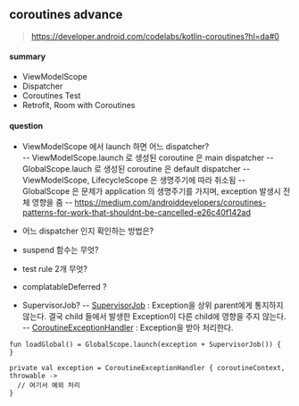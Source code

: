 


## coroutines advance

> https://developer.android.com/codelabs/kotlin-coroutines?hl=da#0

#### summary
- ViewModelScope
- Dispatcher
- Coroutines Test
- Retrofit, Room with Coroutines


#### question

- ViewModelScope 에서 launch 하면 어느 dispatcher?  
-- ViewModelScope.launch 로 생성된 coroutine 은 main dispatcher
-- GlobalScope.lauch 로 생성된 coroutine 은 default dispatcher
-- ViewModelScope, LifecycleScope 은 생명주기에 따라 취소됨
-- GlobalScope 은 문제가 application 의 생명주기를 가지며, exception 발생시 전체 영향을 줌
-- https://medium.com/androiddevelopers/coroutines-patterns-for-work-that-shouldnt-be-cancelled-e26c40f142ad

- 어느 dispatcher 인지 확인하는 방법은?

- suspend 함수는 무엇?

- test rule 2개 무엇?

- complatableDeferred ?

- SupervisorJob?
--   [SupervisorJob](https://kotlin.github.io/kotlinx.coroutines/kotlinx-coroutines-core/kotlinx.coroutines/-supervisor-job.html)  : Exception을 상위 parent에게 통지하지 않는다. 결국 child 들에서 발생한 Exception이 다른 child에 영향을 주지 않는다.
--   [CoroutineExceptionHandler](https://kotlinlang.org/docs/reference/coroutines/exception-handling.html)  : Exception을 받아 처리한다.
```
fun loadGlobal() = GlobalScope.launch(exception + SupervisorJob()) {
}

private val exception = CoroutineExceptionHandler { coroutineContext, throwable ->
  // 여기서 예외 처리
}
```

<!--stackedit_data:
eyJoaXN0b3J5IjpbMTMyOTUwOTcxNSwxODA2MDY3NzYzLC0xNj
U2MDcxMDYwLDg3NzIxNTMyOCwxODY1MDc1ODksLTEwNjQzNzk5
MTBdfQ==
-->
